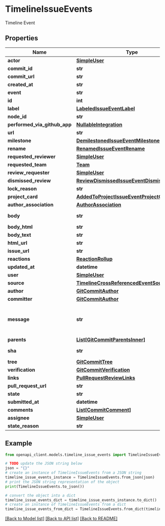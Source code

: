 # TimelineIssueEvents

Timeline Event

## Properties

Name | Type | Description | Notes
------------ | ------------- | ------------- | -------------
**actor** | [**SimpleUser**](SimpleUser.md) |  | 
**commit_id** | **str** |  | 
**commit_url** | **str** |  | 
**created_at** | **str** |  | 
**event** | **str** |  | 
**id** | **int** |  | 
**label** | [**LabeledIssueEventLabel**](LabeledIssueEventLabel.md) |  | 
**node_id** | **str** |  | 
**performed_via_github_app** | [**NullableIntegration**](NullableIntegration.md) |  | 
**url** | **str** |  | 
**milestone** | [**DemilestonedIssueEventMilestone**](DemilestonedIssueEventMilestone.md) |  | 
**rename** | [**RenamedIssueEventRename**](RenamedIssueEventRename.md) |  | 
**requested_reviewer** | [**SimpleUser**](SimpleUser.md) |  | [optional] 
**requested_team** | [**Team**](Team.md) |  | [optional] 
**review_requester** | [**SimpleUser**](SimpleUser.md) |  | 
**dismissed_review** | [**ReviewDismissedIssueEventDismissedReview**](ReviewDismissedIssueEventDismissedReview.md) |  | 
**lock_reason** | **str** |  | 
**project_card** | [**AddedToProjectIssueEventProjectCard**](AddedToProjectIssueEventProjectCard.md) |  | [optional] 
**author_association** | [**AuthorAssociation**](AuthorAssociation.md) |  | 
**body** | **str** | The text of the review. | 
**body_html** | **str** |  | [optional] 
**body_text** | **str** |  | [optional] 
**html_url** | **str** |  | 
**issue_url** | **str** |  | 
**reactions** | [**ReactionRollup**](ReactionRollup.md) |  | [optional] 
**updated_at** | **datetime** |  | 
**user** | [**SimpleUser**](SimpleUser.md) |  | 
**source** | [**TimelineCrossReferencedEventSource**](TimelineCrossReferencedEventSource.md) |  | 
**author** | [**GitCommitAuthor**](GitCommitAuthor.md) |  | 
**committer** | [**GitCommitAuthor**](GitCommitAuthor.md) |  | 
**message** | **str** | Message describing the purpose of the commit | 
**parents** | [**List[GitCommitParentsInner]**](GitCommitParentsInner.md) |  | 
**sha** | **str** | SHA for the commit | 
**tree** | [**GitCommitTree**](GitCommitTree.md) |  | 
**verification** | [**GitCommitVerification**](GitCommitVerification.md) |  | 
**links** | [**PullRequestReviewLinks**](PullRequestReviewLinks.md) |  | 
**pull_request_url** | **str** |  | 
**state** | **str** |  | 
**submitted_at** | **datetime** |  | [optional] 
**comments** | [**List[CommitComment]**](CommitComment.md) |  | [optional] 
**assignee** | [**SimpleUser**](SimpleUser.md) |  | 
**state_reason** | **str** |  | [optional] 

## Example

```python
from openapi_client.models.timeline_issue_events import TimelineIssueEvents

# TODO update the JSON string below
json = "{}"
# create an instance of TimelineIssueEvents from a JSON string
timeline_issue_events_instance = TimelineIssueEvents.from_json(json)
# print the JSON string representation of the object
print(TimelineIssueEvents.to_json())

# convert the object into a dict
timeline_issue_events_dict = timeline_issue_events_instance.to_dict()
# create an instance of TimelineIssueEvents from a dict
timeline_issue_events_from_dict = TimelineIssueEvents.from_dict(timeline_issue_events_dict)
```
[[Back to Model list]](../README.md#documentation-for-models) [[Back to API list]](../README.md#documentation-for-api-endpoints) [[Back to README]](../README.md)


